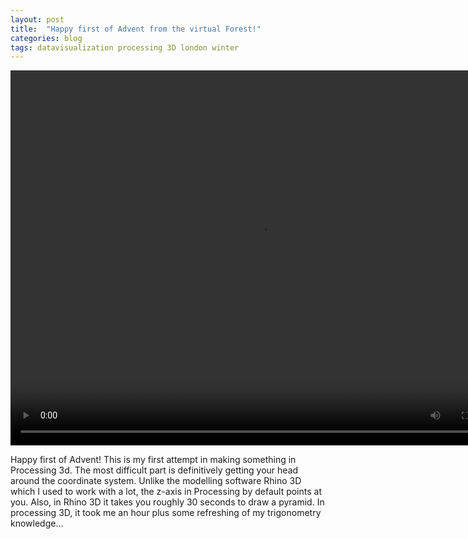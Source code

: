 ```yaml
---
layout: post
title:  "Happy first of Advent from the virtual Forest!"
categories: blog 
tags: datavisualization processing 3D london winter
---
```


<video controls="controls" width="800" height="600" 
       name="virtual forest" src="https://raw.githubusercontent.com/melanieimfeld/melanieimfeld.github.io/master/assets/forest.mp4"></video>


Happy first of Advent! This is my first attempt in making something in Processing 3d. The most difficult part is definitively getting your head around the coordinate system. Unlike the modelling software Rhino 3D which I used to work with a lot, the z-axis in Processing by default points at you. Also, in Rhino 3D it takes you roughly 30 seconds to draw a pyramid. In processing 3D, it took me an hour plus some refreshing of my trigonometry knowledge...